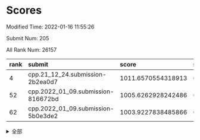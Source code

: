 # Scores

Modified Time: 2022-01-16 11:55:26

Submit Num: 205

All Rank Num: 26157

| rank |               submit               |       score        |       sigma        | pk_num |
| :--- | :--------------------------------- | :----------------- | :----------------- | :----- |
| 4    | cpp.21_12_24.submission-2b2ea0d7   | 1011.6570554318913 | 0.7941348368508172 | 511    |
| 52   | cpp.2022_01_09.submission-816672bd | 1005.6262928242486 | 0.7164951913838429 | 510    |
| 62   | cpp.2022_01_09.submission-5b0e3de2 | 1003.9227838485866 | 0.7146219812295811 | 509    |


<details>
<summary>全部</summary>

| rank |                 submit                 |       score        |       sigma        | pk_num |
| :--- | :------------------------------------- | :----------------- | :----------------- | :----- |
| 1    | gobigger.level_3.submission_level_3_9  | 1012.199842500041  | 0.7786541161749668 | 507    |
| 2    | gobigger.level_3.submission_level_3_31 | 1011.7338085630787 | 0.7911573889836361 | 510    |
| 3    | gobigger.level_3.submission_level_3_41 | 1011.6669650564316 | 0.7831258451017339 | 512    |
| 4    | cpp.21_12_24.submission-2b2ea0d7       | 1011.6570554318913 | 0.7941348368508172 | 511    |
| 5    | gobigger.level_3.submission_level_3_47 | 1011.6291704855033 | 0.8236873232053527 | 510    |
| 6    | gobigger.level_3.submission_level_3_25 | 1011.437556998982  | 0.785355661115444  | 515    |
| 7    | gobigger.level_3.submission_level_3_19 | 1011.3661698189677 | 0.7706743365613661 | 513    |
| 8    | gobigger.level_3.submission_level_3_12 | 1011.1998889800063 | 0.781148885638054  | 511    |
| 9    | gobigger.level_3.submission_level_3_6  | 1011.1717169457158 | 0.7432301335083438 | 509    |
| 10   | gobigger.level_3.submission_level_3_36 | 1011.0779910419566 | 0.7661871864944891 | 514    |
| 11   | gobigger.level_3.submission_level_3_18 | 1011.0175235858069 | 0.7681363469799677 | 513    |
| 12   | gobigger.level_3.submission_level_3_7  | 1010.9901495266253 | 0.763623134014792  | 509    |
| 13   | gobigger.level_3.submission_level_3_16 | 1010.9052905616591 | 0.794343048478687  | 510    |
| 14   | gobigger.level_3.submission_level_3_44 | 1010.7065811005355 | 0.7825193661108079 | 512    |
| 15   | gobigger.level_3.submission_level_3_1  | 1010.3968744235314 | 0.767025613074259  | 511    |
| 16   | gobigger.level_3.submission_level_3_13 | 1010.2347337752724 | 0.7524940323982202 | 506    |
| 17   | gobigger.level_3.submission_level_3_48 | 1010.1471144283311 | 0.7558047473451027 | 506    |
| 18   | gobigger.level_3.submission_level_3_14 | 1010.0195509182423 | 0.7514628003117774 | 508    |
| 19   | gobigger.level_3.submission_level_3_11 | 1009.9328238966742 | 0.7667758344076007 | 512    |
| 20   | gobigger.level_3.submission_level_3_46 | 1009.9117408625557 | 0.7739274633487238 | 513    |
| 21   | gobigger.level_3.submission_level_3_27 | 1009.9068024908775 | 0.7709919826462946 | 513    |
| 22   | gobigger.level_3.submission_level_3_35 | 1009.8583775399455 | 0.7690016251485073 | 510    |
| 23   | gobigger.level_3.submission_level_3_15 | 1009.7416403681092 | 0.77262696156506   | 508    |
| 24   | gobigger.level_3.submission_level_3_30 | 1009.7314145817359 | 0.7798646705898324 | 508    |
| 25   | gobigger.level_3.submission_level_3_21 | 1009.7181875768327 | 0.7543406680868874 | 514    |
| 26   | gobigger.level_3.submission_level_3_32 | 1009.7146657611302 | 0.7765871847444575 | 508    |
| 27   | gobigger.level_3.submission_level_3_0  | 1009.6833827936346 | 0.7471756649579144 | 512    |
| 28   | gobigger.level_3.submission_level_3_24 | 1009.6200090285957 | 0.7596242173623342 | 515    |
| 29   | gobigger.level_3.submission_level_3_3  | 1009.5128073848826 | 0.7558275615202567 | 512    |
| 30   | gobigger.level_3.submission_level_3_28 | 1009.4686436708644 | 0.7413526940804097 | 507    |
| 31   | gobigger.level_3.submission_level_3_2  | 1009.4386935175571 | 0.7499254705187812 | 511    |
| 32   | gobigger.level_3.submission_level_3_4  | 1009.4326359831454 | 0.7781694804510214 | 508    |
| 33   | gobigger.level_3.submission_level_3_20 | 1009.4013449223223 | 0.7757987124741608 | 512    |
| 34   | gobigger.level_3.submission_level_3_38 | 1009.3831214960902 | 0.7625012343780292 | 499    |
| 35   | gobigger.level_3.submission_level_3_29 | 1009.3723160118495 | 0.7652012013889236 | 511    |
| 36   | gobigger.level_3.submission_level_3_42 | 1009.3299065696418 | 0.7398868697250703 | 508    |
| 37   | gobigger.level_3.submission_level_3_5  | 1009.2918573724297 | 0.7539178214707857 | 507    |
| 38   | gobigger.level_3.submission_level_3_43 | 1009.2770350742625 | 0.7604245176845061 | 514    |
| 39   | gobigger.level_3.submission_level_3_40 | 1009.2089515468334 | 0.7538866525689218 | 508    |
| 40   | gobigger.level_3.submission_level_3_45 | 1009.2087474123866 | 0.7508100938711393 | 511    |
| 41   | gobigger.level_3.submission_level_3_23 | 1009.1159876835428 | 0.7485645327151519 | 507    |
| 42   | gobigger.level_3.submission_level_3_17 | 1009.0139885017353 | 0.7410978884058366 | 506    |
| 43   | gobigger.level_3.submission_level_3_33 | 1009.0069820604641 | 0.7624548612200429 | 513    |
| 44   | gobigger.level_3.submission_level_3_26 | 1008.8916498245322 | 0.7394253770109087 | 511    |
| 45   | gobigger.level_3.submission_level_3_34 | 1008.7890308810029 | 0.7741615248633844 | 513    |
| 46   | gobigger.level_3.submission_level_3_22 | 1008.6464770682034 | 0.7333430836014032 | 515    |
| 47   | gobigger.level_3.submission_level_3_8  | 1008.5397613387646 | 0.7631490404052752 | 504    |
| 48   | gobigger.level_3.submission_level_3_37 | 1007.9505942252749 | 0.7577410794833949 | 508    |
| 49   | gobigger.level_3.submission_level_3_49 | 1007.8976062061171 | 0.7393712847875863 | 511    |
| 50   | gobigger.level_3.submission_level_3_39 | 1007.7786097810944 | 0.7499080331144762 | 512    |
| 51   | gobigger.level_3.submission_level_3_10 | 1007.7640401371874 | 0.7548215745046315 | 506    |
| 52   | cpp.2022_01_09.submission-816672bd     | 1005.6262928242486 | 0.7164951913838429 | 510    |
| 53   | gobigger.level_1.submission_level_1_31 | 1004.7242137902398 | 0.7234951392607534 | 510    |
| 54   | gobigger.level_1.submission_level_1_41 | 1004.631924830242  | 0.7337075447085417 | 517    |
| 55   | gobigger.level_1.submission_level_1_46 | 1004.6251339616475 | 0.7133233805245807 | 511    |
| 56   | gobigger.level_1.submission_level_1_14 | 1004.3470799544176 | 0.7162995513704383 | 510    |
| 57   | gobigger.level_1.submission_level_1_18 | 1004.1867642477046 | 0.72293783133585   | 511    |
| 58   | gobigger.level_1.submission_level_1_9  | 1004.0438068804231 | 0.7249379261376513 | 510    |
| 59   | gobigger.level_1.submission_level_1_16 | 1004.0252851945005 | 0.7053760918215223 | 508    |
| 60   | gobigger.level_1.submission_level_1_26 | 1003.9382380505142 | 0.726306834497929  | 513    |
| 61   | gobigger.level_1.submission_level_1_15 | 1003.936420000957  | 0.7152963921243759 | 506    |
| 62   | cpp.2022_01_09.submission-5b0e3de2     | 1003.9227838485866 | 0.7146219812295811 | 509    |
| 63   | gobigger.level_1.submission_level_1_23 | 1003.793657907927  | 0.7118728936638076 | 504    |
| 64   | gobigger.level_1.submission_level_1_30 | 1003.6662720313533 | 0.7206362673224271 | 507    |
| 65   | gobigger.level_1.submission_level_1_28 | 1003.6507101748728 | 0.7182373582290463 | 506    |
| 66   | gobigger.level_1.submission_level_1_34 | 1003.6306969543326 | 0.7152991730686239 | 514    |
| 67   | gobigger.level_1.submission_level_1_22 | 1003.5708430696345 | 0.7128296000642778 | 512    |
| 68   | gobigger.level_1.submission_level_1_45 | 1003.5661916056154 | 0.7068059948155893 | 507    |
| 69   | gobigger.level_1.submission_level_1_36 | 1003.5586308385556 | 0.7097201843467417 | 506    |
| 70   | gobigger.level_1.submission_level_1_3  | 1003.4686664995879 | 0.7224259814752811 | 509    |
| 71   | gobigger.level_1.submission_level_1_38 | 1003.386523382955  | 0.70816710033097   | 515    |
| 72   | gobigger.level_1.submission_level_1_42 | 1003.3843532249813 | 0.710283158154116  | 510    |
| 73   | gobigger.level_1.submission_level_1_5  | 1003.3834706389316 | 0.7185570836089729 | 506    |
| 74   | gobigger.level_1.submission_level_1_24 | 1003.2269734981055 | 0.7187579544039158 | 511    |
| 75   | gobigger.level_1.submission_level_1_21 | 1003.2131785259909 | 0.6995589911469001 | 512    |
| 76   | gobigger.level_1.submission_level_1_0  | 1003.2000840213469 | 0.7080684011542138 | 510    |
| 77   | gobigger.level_1.submission_level_1_27 | 1003.1949329480425 | 0.7218206060279253 | 508    |
| 78   | gobigger.level_1.submission_level_1_33 | 1003.1779719809899 | 0.7036736436992023 | 505    |
| 79   | gobigger.level_1.submission_level_1_8  | 1003.1514669527128 | 0.7205900643763267 | 508    |
| 80   | gobigger.level_1.submission_level_1_17 | 1003.1100882586137 | 0.7150622838644364 | 517    |
| 81   | gobigger.level_1.submission_level_1_12 | 1003.0817007451374 | 0.705268274322118  | 512    |
| 82   | gobigger.level_1.submission_level_1_2  | 1003.0699865220066 | 0.7098712830518191 | 511    |
| 83   | gobigger.level_1.submission_level_1_25 | 1003.0673935851141 | 0.7045978118458389 | 516    |
| 84   | gobigger.level_1.submission_level_1_1  | 1002.9683107437024 | 0.7100726407038186 | 508    |
| 85   | gobigger.level_1.submission_level_1_39 | 1002.9589877694707 | 0.7136658995480684 | 508    |
| 86   | gobigger.level_1.submission_level_1_35 | 1002.958071309552  | 0.7187135978464555 | 510    |
| 87   | gobigger.level_1.submission_level_1_32 | 1002.9260628808454 | 0.7143223500590348 | 510    |
| 88   | gobigger.level_1.submission_level_1_19 | 1002.8931977874958 | 0.7225409990344601 | 515    |
| 89   | gobigger.level_1.submission_level_1_6  | 1002.860425660993  | 0.7187019583465944 | 511    |
| 90   | gobigger.level_1.submission_level_1_43 | 1002.8513597724082 | 0.7157487711129829 | 516    |
| 91   | gobigger.level_1.submission_level_1_37 | 1002.7754096585538 | 0.7133501950500519 | 511    |
| 92   | gobigger.level_1.submission_level_1_20 | 1002.737959308681  | 0.7039671900984871 | 511    |
| 93   | gobigger.level_1.submission_level_1_44 | 1002.6633879576248 | 0.7164436489862841 | 510    |
| 94   | gobigger.level_1.submission_level_1_40 | 1002.6253204777427 | 0.7251785722384758 | 512    |
| 95   | gobigger.level_1.submission_level_1_29 | 1002.5521383291677 | 0.7191491534221253 | 504    |
| 96   | gobigger.level_1.submission_level_1_49 | 1002.3713070222014 | 0.7151511479333287 | 512    |
| 97   | gobigger.level_1.submission_level_1_13 | 1002.349791601041  | 0.7227464251396851 | 511    |
| 98   | gobigger.level_1.submission_level_1_10 | 1002.20429428746   | 0.7104153065248706 | 510    |
| 99   | gobigger.level_1.submission_level_1_7  | 1002.2004820702227 | 0.719563850046216  | 512    |
| 100  | gobigger.level_1.submission_level_1_48 | 1002.0154625074474 | 0.7025023581879055 | 507    |
| 101  | gobigger.level_1.submission_level_1_11 | 1001.9000079745141 | 0.7143703265865743 | 508    |
| 102  | gobigger.level_1.submission_level_1_47 | 1001.7861680084679 | 0.6993123212154608 | 508    |
| 103  | gobigger.level_1.submission_level_1_4  | 1001.4343255408359 | 0.7123803818690287 | 511    |
| 104  | gobigger.random.submission_random_13   | 997.2321277939158  | 0.7166573880854192 | 517    |
| 105  | gobigger.random.submission_random_47   | 996.9724313501767  | 0.7007075503233644 | 509    |
| 106  | gobigger.random.submission_random_8    | 996.9576795110015  | 0.704338684894792  | 511    |
| 107  | gobigger.random.submission_random_25   | 996.8668786235661  | 0.6998590702869532 | 519    |
| 108  | gobigger.random.submission_random_35   | 996.8246028587336  | 0.7010074255902656 | 510    |
| 109  | gobigger.random.submission_random_27   | 996.7989776920614  | 0.7202049070130443 | 512    |
| 110  | gobigger.random.submission_random_20   | 996.7399387640664  | 0.7006276816632744 | 508    |
| 111  | gobigger.random.submission_random_42   | 996.6674723241764  | 0.7003268707177472 | 511    |
| 112  | gobigger.random.submission_random_48   | 996.4576137910063  | 0.7167800939870287 | 508    |
| 113  | gobigger.random.submission_random_32   | 996.3343264483896  | 0.7057163891574082 | 512    |
| 114  | gobigger.random.submission_random_1    | 996.2545915848161  | 0.7010155740377575 | 514    |
| 115  | gobigger.random.submission_random_34   | 996.1263292376368  | 0.7152510063867815 | 512    |
| 116  | gobigger.random.submission_random_3    | 996.1249592998299  | 0.7067826441308752 | 516    |
| 117  | gobigger.random.submission_random_40   | 996.0971011240078  | 0.7024539206401152 | 510    |
| 118  | gobigger.random.submission_random_7    | 996.0483746343324  | 0.7027522142290845 | 513    |
| 119  | gobigger.random.submission_random_9    | 996.0009598425127  | 0.7151196470387504 | 507    |
| 120  | gobigger.random.submission_random_12   | 995.9499565472559  | 0.7001611056606685 | 511    |
| 121  | gobigger.random.submission_random_36   | 995.9460386207355  | 0.709306757097231  | 509    |
| 122  | gobigger.random.submission_random_16   | 995.9411892900733  | 0.7085180409710763 | 512    |
| 123  | gobigger.random.submission_random_6    | 995.9222568623505  | 0.7016352660372326 | 514    |
| 124  | gobigger.random.submission_random_11   | 995.9149622068392  | 0.6994753986726088 | 505    |
| 125  | gobigger.random.submission_random_30   | 995.8682388724527  | 0.7004355364525268 | 510    |
| 126  | gobigger.random.submission_random_39   | 995.8384392876554  | 0.7015950550321798 | 507    |
| 127  | gobigger.random.submission_random_24   | 995.7925485204788  | 0.6996037074139841 | 511    |
| 128  | gobigger.random.submission_random_37   | 995.785281931309   | 0.7012240604633647 | 506    |
| 129  | gobigger.random.submission_random_33   | 995.7705730813467  | 0.7119630439864048 | 510    |
| 130  | gobigger.random.submission_random_14   | 995.7470100652185  | 0.6965126731579914 | 514    |
| 131  | gobigger.random.submission_random_31   | 995.7158209760141  | 0.7140238388112906 | 513    |
| 132  | gobigger.random.submission_random_21   | 995.6865675989749  | 0.7023510780773684 | 507    |
| 133  | gobigger.random.submission_random_10   | 995.6834962688852  | 0.7197075365371681 | 508    |
| 134  | gobigger.random.submission_random_26   | 995.6785371329754  | 0.7177606085698425 | 514    |
| 135  | gobigger.random.submission_random_29   | 995.6760446795137  | 0.7030468636860862 | 503    |
| 136  | gobigger.random.submission_random_17   | 995.6262058825517  | 0.7073300461602937 | 505    |
| 137  | gobigger.random.submission_random_41   | 995.6153516571221  | 0.712118512708453  | 511    |
| 138  | gobigger.random.submission_random_28   | 995.5999960240708  | 0.7132800874128838 | 513    |
| 139  | gobigger.random.submission_random_19   | 995.5729552046862  | 0.7039755158262918 | 516    |
| 140  | gobigger.random.submission_random_38   | 995.5623516361101  | 0.719474499708487  | 508    |
| 141  | gobigger.random.submission_random_0    | 995.5317182510694  | 0.699986535769155  | 512    |
| 142  | gobigger.random.submission_random_49   | 995.4906972840414  | 0.7121638316592149 | 510    |
| 143  | gobigger.random.submission_random_18   | 995.3623063627349  | 0.7127287171100295 | 514    |
| 144  | gobigger.random.submission_random_43   | 995.3412630150474  | 0.7105041683189188 | 508    |
| 145  | gobigger.random.submission_random_44   | 995.2940137157158  | 0.716077465568174  | 513    |
| 146  | gobigger.random.submission_random_22   | 995.2672677625656  | 0.7088793009640938 | 508    |
| 147  | gobigger.random.submission_random_46   | 995.2348089173714  | 0.7017228827928883 | 510    |
| 148  | gobigger.random.submission_random_5    | 995.150216519284   | 0.7031018223683536 | 505    |
| 149  | gobigger.random.submission_random_4    | 995.0753715226344  | 0.7198132880328142 | 512    |
| 150  | gobigger.random.submission_random_15   | 995.0155019956652  | 0.7009799275303954 | 514    |
| 151  | gobigger.random.submission_random_2    | 994.9257424892439  | 0.6994723116858189 | 510    |
| 152  | gobigger.random.submission_random_23   | 994.8616991016083  | 0.7221446938745164 | 507    |
| 153  | gobigger.random.submission_random_45   | 994.6031114260314  | 0.7047245049628813 | 506    |
| 154  | gobigger.level_2.submission_level_2_40 | 994.4535761086726  | 0.7274725641093709 | 511    |
| 155  | gobigger.level_2.submission_level_2_20 | 994.3803561965451  | 0.7255455621831809 | 513    |
| 156  | gobigger.level_2.submission_level_2_29 | 994.3080802078078  | 0.7092287874054781 | 512    |
| 157  | gobigger.level_2.submission_level_2_23 | 993.9294503477387  | 0.7269724566031447 | 508    |
| 158  | gobigger.level_2.submission_level_2_0  | 993.7185931087522  | 0.7351423297142325 | 513    |
| 159  | gobigger.level_2.submission_level_2_21 | 993.4714502819091  | 0.7344031591435563 | 507    |
| 160  | gobigger.level_2.submission_level_2_13 | 993.3805160443621  | 0.7342260746514472 | 513    |
| 161  | gobigger.level_2.submission_level_2_42 | 993.3175776750865  | 0.7374198517092743 | 515    |
| 162  | gobigger.level_2.submission_level_2_9  | 993.2125719374611  | 0.7354499888339248 | 505    |
| 163  | gobigger.level_2.submission_level_2_32 | 993.1698025074222  | 0.7364346747961803 | 509    |
| 164  | gobigger.level_2.submission_level_2_1  | 993.1607285336863  | 0.7226760289873336 | 514    |
| 165  | gobigger.level_2.submission_level_2_3  | 993.1333866079989  | 0.7436924128643314 | 512    |
| 166  | gobigger.level_2.submission_level_2_2  | 992.9968829082425  | 0.7335950770543266 | 508    |
| 167  | gobigger.level_2.submission_level_2_36 | 992.9646172393375  | 0.7363344322329187 | 511    |
| 168  | gobigger.level_2.submission_level_2_39 | 992.8544384931668  | 0.7551512698845542 | 510    |
| 169  | gobigger.level_2.submission_level_2_48 | 992.6803929716863  | 0.750290388916632  | 508    |
| 170  | gobigger.level_2.submission_level_2_11 | 992.5887724671011  | 0.7413640079908644 | 506    |
| 171  | gobigger.level_2.submission_level_2_19 | 992.538823510333   | 0.7344161450537026 | 512    |
| 172  | gobigger.level_2.submission_level_2_46 | 992.4148549638736  | 0.7450155034095279 | 514    |
| 173  | gobigger.level_2.submission_level_2_30 | 992.3035833912568  | 0.7307684668302779 | 510    |
| 174  | gobigger.level_2.submission_level_2_27 | 992.2949390050223  | 0.7438075115481272 | 508    |
| 175  | gobigger.level_2.submission_level_2_26 | 992.2829714711876  | 0.7383218451903706 | 512    |
| 176  | gobigger.level_2.submission_level_2_7  | 992.2715296731545  | 0.748703030709615  | 506    |
| 177  | gobigger.level_2.submission_level_2_47 | 992.2653054199722  | 0.7251593466362771 | 508    |
| 178  | gobigger.level_2.submission_level_2_24 | 992.2651503673492  | 0.7455832483640884 | 508    |
| 179  | gobigger.level_2.submission_level_2_49 | 992.1047905845654  | 0.7423709646714783 | 515    |
| 180  | gobigger.level_2.submission_level_2_6  | 992.0402447681023  | 0.7576720039417089 | 507    |
| 181  | gobigger.level_2.submission_level_2_5  | 992.0374063464556  | 0.7535916484569675 | 512    |
| 182  | gobigger.level_2.submission_level_2_34 | 991.8681090637764  | 0.7305466127473529 | 512    |
| 183  | gobigger.level_2.submission_level_2_28 | 991.7034902833348  | 0.7363569625904038 | 516    |
| 184  | gobigger.level_2.submission_level_2_44 | 991.5435689560273  | 0.7540946508882729 | 515    |
| 185  | gobigger.level_2.submission_level_2_31 | 991.4614618488857  | 0.7482751914591708 | 510    |
| 186  | gobigger.level_2.submission_level_2_22 | 991.4459714497133  | 0.755370656988691  | 515    |
| 187  | gobigger.level_2.submission_level_2_15 | 991.4132435028857  | 0.7307535894274028 | 514    |
| 188  | gobigger.level_2.submission_level_2_16 | 991.3968998684913  | 0.7433316662188126 | 511    |
| 189  | gobigger.level_2.submission_level_2_35 | 991.3791712714849  | 0.7504494102176541 | 511    |
| 190  | gobigger.level_2.submission_level_2_37 | 991.34567772026    | 0.7528230139729187 | 511    |
| 191  | gobigger.level_2.submission_level_2_41 | 991.3286186630097  | 0.7506339734114956 | 514    |
| 192  | gobigger.level_2.submission_level_2_33 | 991.3001440327853  | 0.7592605835232882 | 507    |
| 193  | gobigger.level_2.submission_level_2_17 | 991.2486399746726  | 0.7525543605373142 | 512    |
| 194  | gobigger.level_2.submission_level_2_45 | 991.2127365310317  | 0.767124299265328  | 511    |
| 195  | gobigger.level_2.submission_level_2_8  | 991.1886752767585  | 0.7413644875578578 | 509    |
| 196  | gobigger.level_2.submission_level_2_14 | 991.1593924959459  | 0.7496846675451286 | 513    |
| 197  | gobigger.level_2.submission_level_2_12 | 991.1378746922962  | 0.7439793860350482 | 514    |
| 198  | gobigger.level_2.submission_level_2_10 | 991.0880736638495  | 0.7484507322032625 | 510    |
| 199  | gobigger.level_2.submission_level_2_18 | 990.9855019745015  | 0.7482380131787542 | 509    |
| 200  | gobigger.level_2.submission_level_2_38 | 990.771832143171   | 0.7735530763702991 | 512    |
| 201  | gobigger.level_2.submission_level_2_4  | 990.572969947408   | 0.7688655115287991 | 509    |
| 202  | gobigger.level_2.submission_level_2_43 | 990.5231190015015  | 0.7506477457220777 | 508    |
| 203  | gobigger.level_2.submission_level_2_25 | 990.1651658881964  | 0.7803248045532605 | 506    |
| 204  | gobigger.none.submission_none_1        | 979.3928958684583  | 1.140933438370525  | 514    |
| 205  | gobigger.none.submission_none_0        | 976.2311948433024  | 1.2735914958917822 | 516    |

</details>
